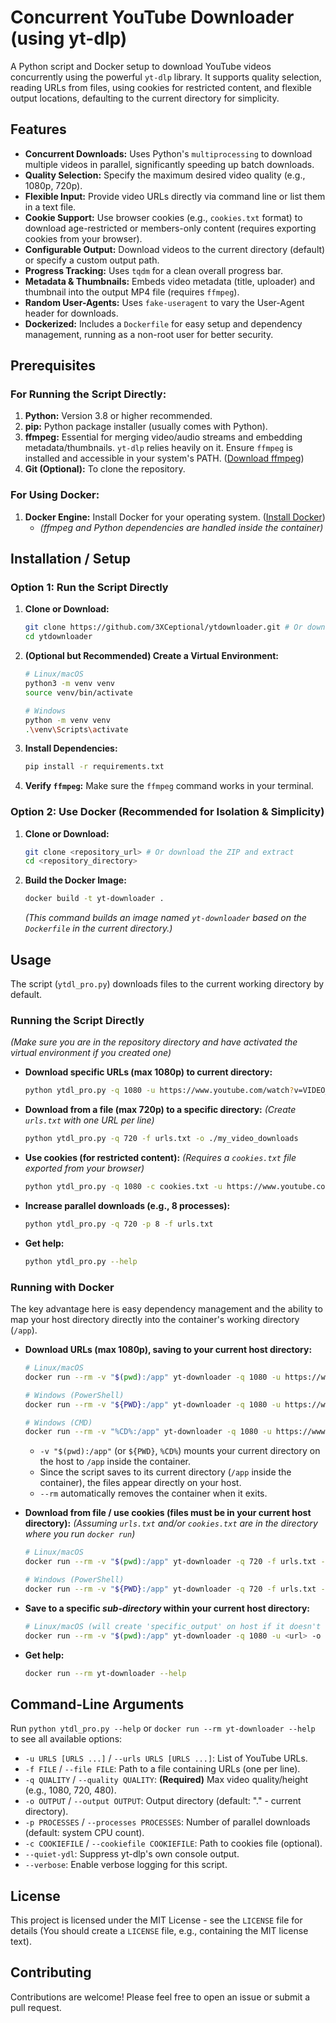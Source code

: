 # Concurrent YouTube Downloader (using yt-dlp)

A Python script and Docker setup to download YouTube videos concurrently using the powerful `yt-dlp` library. It supports quality selection, reading URLs from files, using cookies for restricted content, and flexible output locations, defaulting to the current directory for simplicity.

## Features

*   **Concurrent Downloads:** Uses Python's `multiprocessing` to download multiple videos in parallel, significantly speeding up batch downloads.
*   **Quality Selection:** Specify the maximum desired video quality (e.g., 1080p, 720p).
*   **Flexible Input:** Provide video URLs directly via command line or list them in a text file.
*   **Cookie Support:** Use browser cookies (e.g., `cookies.txt` format) to download age-restricted or members-only content (requires exporting cookies from your browser).
*   **Configurable Output:** Download videos to the current directory (default) or specify a custom output path.
*   **Progress Tracking:** Uses `tqdm` for a clean overall progress bar.
*   **Metadata & Thumbnails:** Embeds video metadata (title, uploader) and thumbnail into the output MP4 file (requires `ffmpeg`).
*   **Random User-Agents:** Uses `fake-useragent` to vary the User-Agent header for downloads.
*   **Dockerized:** Includes a `Dockerfile` for easy setup and dependency management, running as a non-root user for better security.

## Prerequisites

### For Running the Script Directly:

1.  **Python:** Version 3.8 or higher recommended.
2.  **pip:** Python package installer (usually comes with Python).
3.  **ffmpeg:** Essential for merging video/audio streams and embedding metadata/thumbnails. `yt-dlp` relies heavily on it. Ensure `ffmpeg` is installed and accessible in your system's PATH. ([Download ffmpeg](https://ffmpeg.org/download.html))
4.  **Git (Optional):** To clone the repository.

### For Using Docker:

1.  **Docker Engine:** Install Docker for your operating system. ([Install Docker](https://docs.docker.com/engine/install/))
    *   _(ffmpeg and Python dependencies are handled *inside* the container)_

## Installation / Setup

### Option 1: Run the Script Directly

1.  **Clone or Download:**
    ```bash
    git clone https://github.com/3XCeptional/ytdownloader.git # Or download the ZIP and extract
    cd ytdownloader
    ```
2.  **(Optional but Recommended) Create a Virtual Environment:**
    ```bash
    # Linux/macOS
    python3 -m venv venv
    source venv/bin/activate

    # Windows
    python -m venv venv
    .\venv\Scripts\activate
    ```
3.  **Install Dependencies:**
    ```bash
    pip install -r requirements.txt
    ```
4.  **Verify `ffmpeg`:** Make sure the `ffmpeg` command works in your terminal.

### Option 2: Use Docker (Recommended for Isolation & Simplicity)

1.  **Clone or Download:**
    ```bash
    git clone <repository_url> # Or download the ZIP and extract
    cd <repository_directory>
    ```
2.  **Build the Docker Image:**
    ```bash
    docker build -t yt-downloader .
    ```
    *(This command builds an image named `yt-downloader` based on the `Dockerfile` in the current directory.)*

## Usage

The script (`ytdl_pro.py`) downloads files to the current working directory by default.

### Running the Script Directly

*(Make sure you are in the repository directory and have activated the virtual environment if you created one)*

*   **Download specific URLs (max 1080p) to current directory:**
    ```bash
    python ytdl_pro.py -q 1080 -u https://www.youtube.com/watch?v=VIDEO_ID_1 https://www.youtube.com/watch?v=VIDEO_ID_2
    ```
*   **Download from a file (max 720p) to a specific directory:**
    *(Create `urls.txt` with one URL per line)*
    ```bash
    python ytdl_pro.py -q 720 -f urls.txt -o ./my_video_downloads
    ```
*   **Use cookies (for restricted content):**
    *(Requires a `cookies.txt` file exported from your browser)*
    ```bash
    python ytdl_pro.py -q 1080 -c cookies.txt -u https://www.youtube.com/watch?v=RESTRICTED_VIDEO_ID
    ```
*   **Increase parallel downloads (e.g., 8 processes):**
    ```bash
    python ytdl_pro.py -q 720 -p 8 -f urls.txt
    ```
*   **Get help:**
    ```bash
    python ytdl_pro.py --help
    ```

### Running with Docker

The key advantage here is easy dependency management and the ability to map your host directory directly into the container's working directory (`/app`).

*   **Download URLs (max 1080p), saving to your current host directory:**
    ```bash
    # Linux/macOS
    docker run --rm -v "$(pwd):/app" yt-downloader -q 1080 -u https://www.youtube.com/watch?v=VIDEO_ID

    # Windows (PowerShell)
    docker run --rm -v "${PWD}:/app" yt-downloader -q 1080 -u https://www.youtube.com/watch?v=VIDEO_ID

    # Windows (CMD)
    docker run --rm -v "%CD%:/app" yt-downloader -q 1080 -u https://www.youtube.com/watch?v=VIDEO_ID
    ```
    *   `-v "$(pwd):/app"` (or `${PWD}`, `%CD%`) mounts your current directory on the host to `/app` inside the container.
    *   Since the script saves to its current directory (`/app` inside the container), the files appear directly on your host.
    *   `--rm` automatically removes the container when it exits.

*   **Download from file / use cookies (files must be in your current host directory):**
    *(Assuming `urls.txt` and/or `cookies.txt` are in the directory where you run `docker run`)*
    ```bash
    # Linux/macOS
    docker run --rm -v "$(pwd):/app" yt-downloader -q 720 -f urls.txt -c cookies.txt

    # Windows (PowerShell)
    docker run --rm -v "${PWD}:/app" yt-downloader -q 720 -f urls.txt -c cookies.txt
    ```

*   **Save to a specific *sub-directory* within your current host directory:**
    ```bash
    # Linux/macOS (will create 'specific_output' on host if it doesn't exist)
    docker run --rm -v "$(pwd):/app" yt-downloader -q 1080 -u <url> -o specific_output
    ```

*   **Get help:**
    ```bash
    docker run --rm yt-downloader --help
    ```

## Command-Line Arguments

Run `python ytdl_pro.py --help` or `docker run --rm yt-downloader --help` to see all available options:

*   `-u URLS [URLS ...]` / `--urls URLS [URLS ...]`: List of YouTube URLs.
*   `-f FILE` / `--file FILE`: Path to a file containing URLs (one per line).
*   `-q QUALITY` / `--quality QUALITY`: **(Required)** Max video quality/height (e.g., 1080, 720, 480).
*   `-o OUTPUT` / `--output OUTPUT`: Output directory (default: "." - current directory).
*   `-p PROCESSES` / `--processes PROCESSES`: Number of parallel downloads (default: system CPU count).
*   `-c COOKIEFILE` / `--cookiefile COOKIEFILE`: Path to cookies file (optional).
*   `--quiet-ydl`: Suppress yt-dlp's own console output.
*   `--verbose`: Enable verbose logging for this script.

## License

This project is licensed under the MIT License - see the `LICENSE` file for details (You should create a `LICENSE` file, e.g., containing the MIT license text).

## Contributing

Contributions are welcome! Please feel free to open an issue or submit a pull request.
